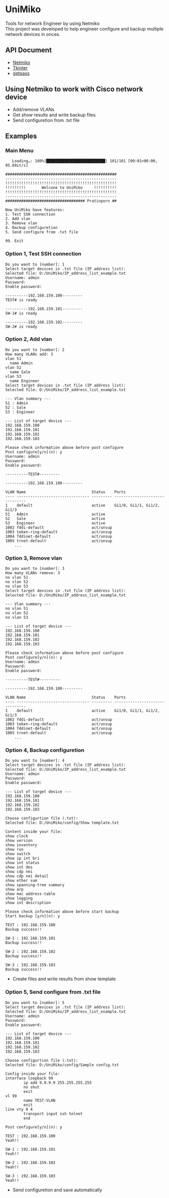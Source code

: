 # UniMiko
Tools for network Engineer by using Netmiko 
<br />
This project was developed to help engineer configure and backup multiple network devices in onces.

## API Document
- [Netmiko](https://ktbyers.github.io/netmiko/docs/netmiko/index.html#netmiko.BaseConnection.send_config_from_file)
- [Tkinter](https://docs.python.org/3/library/tk.html)
- [getpass](https://docs.python.org/3/library/getpass.html)

## Using Netmiko to work with Cisco network device
- Add/remove VLANs
- Get show results and write backup files
- Send configuretion from .txt file

## Examples

### Main Menu
```
   Loading…: 100%|██████████████████████████| 101/101 [00:01<00:00, 95.89it/s]

#################################################
-------------------------------------------------
!!!!!!!!!!!!!!!!!!!!!!!!!!!!!!!!!!!!!!!!!!!!!!!!!
!!!!!!!!!       Welcone to UniMiko     !!!!!!!!!!
!!!!!!!!!!!!!!!!!!!!!!!!!!!!!!!!!!!!!!!!!!!!!!!!!
-------------------------------------------------
################################### Pratinporn ##

Now UniMiko have features:
1. Test SSH connection
2. Add vlan
3. Remove vlan
4. Backup configuretion
5. Send configure from .txt file

99. Exit
   ```

### Option 1, Test SSH connection
```
Do you want to [number]: 1
Select target devices in .txt file (IP address list):
Selected file: D:/UniMiko/IP_address_list_example.txt
Username: admin
Password:
Enable password:

----------192.168.159.100---------
TEST# is ready

----------192.168.159.101---------
SW-1# is ready

----------192.168.159.102---------
SW-2# is ready
```
### Option 2, Add vlan
```
Do you want to [number]: 2
How many VLANs add: 3
vlan 51
  name Admin
vlan 52
  name Sale
vlan 53
  name Engineer
Select target devices in .txt file (IP address list):
Selected file: D:/UniMiko/IP_address_list_example.txt

--- Vlan summary ---
51 : Admin
52 : Sale
53 : Engineer

--- List of target device ---
192.168.159.100
192.168.159.101
192.168.159.102
192.168.159.103

Please check information above before post configure
Post configure[y/n](n): y
Username: admin
Password:
Enable password:

----------TEST#---------

----------192.168.159.100---------

VLAN Name                             Status    Ports
---- -------------------------------- --------- -------------------------------
1    default                          active    Gi1/0, Gi1/1, Gi1/2, Gi1/3
51   Admin                            active
52   Sale                             active
53   Engineer                         active
1002 fddi-default                     act/unsup
1003 token-ring-default               act/unsup
1004 fddinet-default                  act/unsup
1005 trnet-default                    act/unsup
    ...
```
### Option 3, Remove vlan
```
Do you want to [number]: 3
How many VLANs remove: 3
no vlan 51
no vlan 52
no vlan 53
Select target devices in .txt file (IP address list):
Selected file: D:/UniMiko/IP_address_list_example.txt

--- Vlan summary ---
no vlan 51
no vlan 52
no vlan 53

--- List of target device ---
192.168.159.100
192.168.159.101
192.168.159.102
192.168.159.103

Please check information above before post configure
Post configure[y/n](n): y
Username: admin
Password:
Enable password:

----------TEST#---------

----------192.168.159.100---------

VLAN Name                             Status    Ports
---- -------------------------------- --------- -------------------------------
1    default                          active    Gi1/0, Gi1/1, Gi1/2, Gi1/3
1002 fddi-default                     act/unsup
1003 token-ring-default               act/unsup
1004 fddinet-default                  act/unsup
1005 trnet-default                    act/unsup
    ...
```
### Option 4, Backup configuretion
```
Do you want to [number]: 4
Select target devices in .txt file (IP address list):
Selected file: D:/UniMiko/IP_address_list_example.txt
Username: admin
Password:
Enable password:

--- List of target device ---
192.168.159.100
192.168.159.101
192.168.159.102
192.168.159.103

Choose configurtion file (.txt):
Selected file: D:/UniMiko/config/Show template.txt

Content inside your file:
show clock
show version
show inventory
show run
show switch
show ip int bri
show int status
show int des
show cdp nei
show cdp nei detail
show ether sum
show spanning-tree summary
show arp
show mac address-table
show logging
show int description

Please check information above before start backup
Start backup [y/n](n): y

TEST : 192.168.159.100
Backup success!!

SW-1 : 192.168.159.101
Backup success!!

SW-2 : 192.168.159.102
Backup success!!

SW-3 : 192.168.159.103
Backup success!!
```
- Create files and write results from show template
### Option 5, Send configure from .txt file
```
Do you want to [number]: 5
Select target devices in .txt file (IP address list):
Selected file: D:/UniMiko/IP_address_list_example.txt
Username: admin
Password:
Enable password:

--- List of target device ---
192.168.159.100
192.168.159.101
192.168.159.102
192.168.159.103

Choose configurtion file (.txt):
Selected file: D:/UniMiko/config/Sample config.txt

Config inside your file:
interface loopback 99
        ip add 9.9.9.9 255.255.255.255
        no shut
        exit
vl 99
        name TEST-VLAN
        exit
line vty 0 4
        transport input ssh telnet
        end

Post configure[y/n](n): y

TEST : 192.168.159.100
Yeah!!

SW-1 : 192.168.159.101
Yeah!!

SW-2 : 192.168.159.102
Yeah!!

SW-3 : 192.168.159.103
Yeah!!
```
- Send configuretion and save automatically

